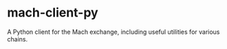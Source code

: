 # mach-client-py

A Python client for the Mach exchange, including useful utilities for various chains.

